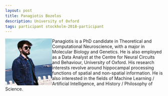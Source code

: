 ```yaml
---
layout: post
title: Panagiotis Bozelos
description: University of Oxford
tags: participant stockholm-2018-participant
---
```

<img align="left" width="150" height="150" src="/events/2018-04-stockholm/people/bozelos_panagiotis.jpg" alt="Panagiotis Bozelos"/>Panagiotis is a PhD candidate in Theoretical and Computational Neuroscience, with a major in Molecular Biology and Genetics. He is also employed as a Data Analyst at the Centre for Neural Circuits and Behaviour, University of Oxford. His research interests revolve around hippocampal processing functions of spatial and non-spatial information. He is also interested in the fields of Machine Learning / Artificial Intelligence, and History / Philosophy of Science.  

<a href="https://twitter.com/BozelosP" title="Twitter" target="_blank"
rel="noopener">
  <i class="fa fa-twitter fa-2x" style="color:#4FB3A9"></i>
</a>&nbsp;
<a href="https://github.com/bozelosp" title="GitHub" target="_blank" rel="noopener">
  <i class="fa fa-github fa-2x" style="color:#4FB3A9"></i>
</a>
